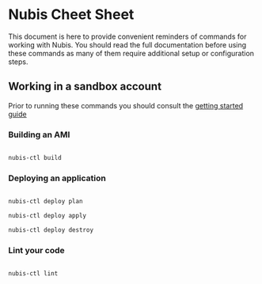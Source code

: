 # Nubis Cheet Sheet

This document is here to provide convenient reminders of commands for working
with Nubis. You should read the full documentation before using these commands
as many of them require additional setup or configuration steps.

## Working in a sandbox account

Prior to running these commands you should consult the [getting started guide](https://github.com/nubisproject/nubis-docs/blob/develop/GETTING_STARTED.md)

### Building an AMI

```bash

nubis-ctl build

```

### Deploying an application

```bash

nubis-ctl deploy plan

nubis-ctl deploy apply

nubis-ctl deploy destroy

```

### Lint your code

```bash

nubis-ctl lint

```
